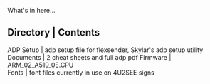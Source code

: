 What's in here...

Directory | Contents
--------------------
ADP Setup | adp setup file for flexsender, Skylar's adp setup utility
Documents | 2 cheat sheets and full adp pdf
Firmware | ARM_02_A519_0E.CPU  
Fonts | font files currently in use on 4U2SEE signs